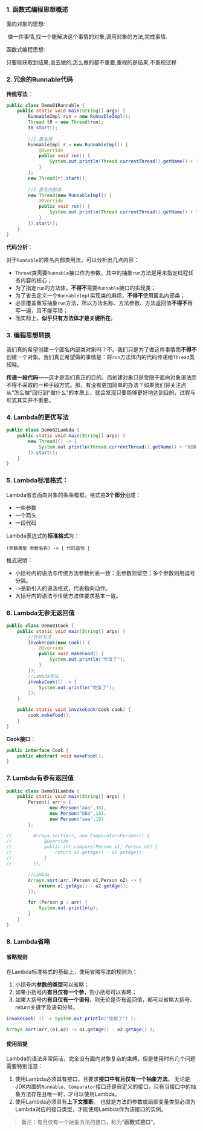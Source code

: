 ### 1. 函数式编程思想概述

面向对象的思想:

​	做一件事情,找一个能解决这个事情的对象,调用对象的方法,完成事情.

函数式编程思想:

​	只要能获取到结果,谁去做的,怎么做的都不重要,重视的是结果,不重视过程

### 2. 冗余的Runnable代码

**传统写法**：

```Java
public class Demo01Runnable {
    public static void main(String[] args) {
        RunnableImpl run = new RunnableImpl();
        Thread t0 = new Thread(run);
        t0.start();
        
        //2.匿名类
        RunnableImpl r = new RunnableImpl() {
            @Override
            public void run() {
                System.out.println(Thread.currentThread().getName() + "创建了一个线程");
            }
        };
        new Thread(r).start();
        
        //3.匿名内部类
        new Thread(new RunnableImpl() {
            @Override
            public void run() {
                System.out.println(Thread.currentThread().getName() + "创建了一个线程");
            }
        }).start();
    }
}
```

**代码分析**：

对于`Runnable`的匿名内部类用法，可以分析出几点内容：

- `Thread`类需要`Runnable`接口作为参数，其中的抽象`run`方法是用来指定线程任务内容的核心；
- 为了指定`run`的方法体，**不得不**需要`Runnable`接口的实现类；
- 为了省去定义一个`RunnableImpl`实现类的麻烦，**不得不**使用匿名内部类；
- 必须覆盖重写抽象`run`方法，所以方法名称、方法参数、方法返回值**不得不**再写一遍，且不能写错；
- 而实际上，**似乎只有方法体才是关键所在**。

### 3. 编程思想转换

我们真的希望创建一个匿名内部类对象吗？不。我们只是为了做这件事情而**不得不**创建一个对象。我们真正希望做的事情是：将`run`方法体内的代码传递给`Thread`类知晓。

**传递一段代码**——这才是我们真正的目的。而创建对象只是受限于面向对象语法而不得不采取的一种手段方式。那，有没有更加简单的办法？如果我们将关注点从“怎么做”回归到“做什么”的本质上，就会发现只要能够更好地达到目的，过程与形式其实并不重要。

### 4. Lambda的更优写法

```Java
public class Demo02Lambda {
    public static void main(String[] args) {
        new Thread(() -> {
            System.out.println(Thread.currentThread().getName() + "创建了一个线程");
        }).start();
    }
}
```

### 5. Lambda标准格式：

Lambda省去面向对象的条条框框，格式由**3个部分**组成：

* 一些参数
* 一个箭头
* 一段代码

Lambda表达式的**标准格式**为：

```
(参数类型 参数名称) -> { 代码语句 }
```

格式说明：

* 小括号内的语法与传统方法参数列表一致：无参数则留空；多个参数则用逗号分隔。
* `->`是新引入的语法格式，代表指向动作。
* 大括号内的语法与传统方法体要求基本一致。

### 6. Lambda无参无返回值

```Java
public class Demo01Cook {
    public static void main(String[] args) {
        //传统写法
        invokeCook(new Cook() {
            @Override
            public void makeFood() {
                System.out.println("吃饭了");
            }
        });
        //Lambda写法
        invokeCook(() -> {
            System.out.println("吃饭了");
        });
    }

    public static void invokeCook(Cook cook) {
        cook.makeFood();
    }
}
```

**Cook接口**：

```Java
public interface Cook {
    public abstract void makeFood();
}
```

### 7. Lambda有参有返回值

```Java
public class Demo01Lambda {
    public static void main(String[] args) {
        Person[] arr = {
                new Person("aaa",30),
                new Person("bbb",18),
                new Person("aaa",19)
        };

//        Arrays.sort(arr, new Comparator<Person>() {
//            @Override
//            public int compare(Person o1, Person o2) {
//                return o1.getAge() - o2.getAge();
//            }
//        });

        //Lambda
        Arrays.sort(arr,(Person o1,Person o2) -> {
            return o1.getAge() - o2.getAge();
        });

        for (Person p : arr) {
            System.out.println(p);
        }
    }
}
```

### 8. Lambda省略

#### 省略规则

在Lambda标准格式的基础上，使用省略写法的规则为：

1. 小括号内**参数的类型**可以省略；
2. 如果小括号内**有且仅有一个参**，则小括号可以省略；
3. 如果大括号内**有且仅有一个语句**，则无论是否有返回值，都可以省略大括号、return关键字及语句分号。

```Java
invokeCook( () -> System.out.println("吃饭了") );
```

```Java
Arrays.sort(arr,(o1,o2) -> o1.getAge() - o2.getAge() );
```

#### 使用前提

Lambda的语法非常简洁，完全没有面向对象复杂的束缚。但是使用时有几个问题需要特别注意：

1. 使用Lambda必须具有接口，且要求**接口中有且仅有一个抽象方法**。
   无论是JDK内置的`Runnable`、`Comparator`接口还是自定义的接口，只有当接口中的抽象方法存在且唯一时，才可以使用Lambda。
2. 使用Lambda必须具有**上下文推断**。
   也就是方法的参数或局部变量类型必须为Lambda对应的接口类型，才能使用Lambda作为该接口的实例。

> 备注：有且仅有一个抽象方法的接口，称为“**函数式接口**”。



